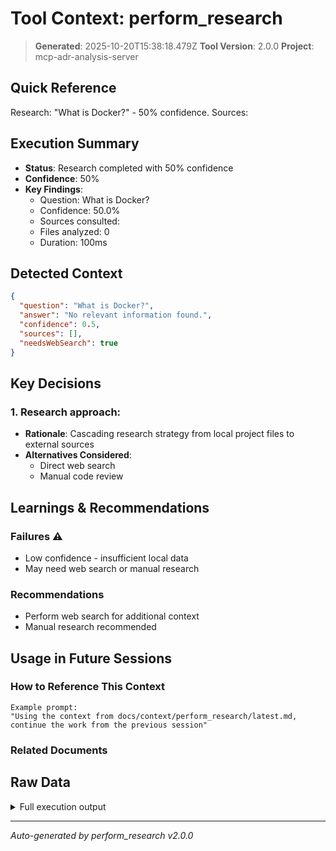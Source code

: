 # Tool Context: perform_research

> **Generated**: 2025-10-20T15:38:18.479Z
> **Tool Version**: 2.0.0
> **Project**: mcp-adr-analysis-server

## Quick Reference

Research: "What is Docker?" - 50% confidence. Sources:

## Execution Summary

- **Status**: Research completed with 50% confidence
- **Confidence**: 50%
- **Key Findings**:
  - Question: What is Docker?
  - Confidence: 50.0%
  - Sources consulted:
  - Files analyzed: 0
  - Duration: 100ms

## Detected Context

```json
{
  "question": "What is Docker?",
  "answer": "No relevant information found.",
  "confidence": 0.5,
  "sources": [],
  "needsWebSearch": true
}
```

## Key Decisions

### 1. Research approach:

- **Rationale**: Cascading research strategy from local project files to external sources
- **Alternatives Considered**:
  - Direct web search
  - Manual code review

## Learnings & Recommendations

### Failures ⚠️

- Low confidence - insufficient local data
- May need web search or manual research

### Recommendations

- Perform web search for additional context
- Manual research recommended

## Usage in Future Sessions

### How to Reference This Context

```text
Example prompt:
"Using the context from docs/context/perform_research/latest.md,
continue the work from the previous session"
```

### Related Documents

## Raw Data

<details>
<summary>Full execution output</summary>

```json
{
  "research": {
    "answer": "No relevant information found.",
    "confidence": 0.5,
    "sources": [],
    "needsWebSearch": true,
    "metadata": {
      "duration": 100,
      "sourcesQueried": [],
      "filesAnalyzed": 0
    }
  }
}
```

</details>

---

_Auto-generated by perform_research v2.0.0_
